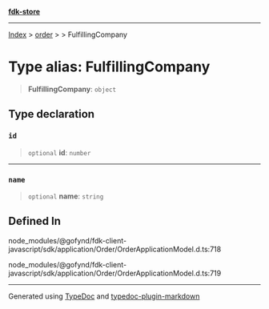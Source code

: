 [**fdk-store**](../../../README.md)
***

[Index](../../../API.md) > [order](../../README.md) > [<internal>](../README.md) > FulfillingCompany

# Type alias: FulfillingCompany

> **FulfillingCompany**: `object`

## Type declaration

### `id`

> `optional` **id**: `number`

***

### `name`

> `optional` **name**: `string`

## Defined In

node\_modules/@gofynd/fdk-client-javascript/sdk/application/Order/OrderApplicationModel.d.ts:718

node\_modules/@gofynd/fdk-client-javascript/sdk/application/Order/OrderApplicationModel.d.ts:719

***
Generated using [TypeDoc](https://typedoc.org/) and [typedoc-plugin-markdown](https://www.npmjs.com/package/typedoc-plugin-markdown)
